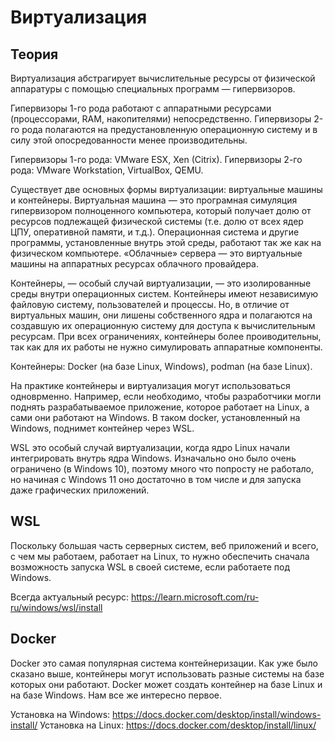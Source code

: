 # Виртуализация

## Теория

Виртуализация абстрагирует вычислительные ресурсы от физической аппаратуры с помощью специальных программ — гипервизоров.

Гипервизоры 1-го рода работают с аппаратными ресурсами (процессорами, RAM, накопителями) непосредственно. Гипервизоры 2-го рода полагаются на предустановленную операционную систему и в силу этой опосредованности менее производительны.

Гипервизоры 1-го рода: VMware ESX, Xen (Citrix).
Гипервизоры 2-го рода: VMware Workstation, VirtualBox, QEMU.

Существует две основных формы виртуализации: виртуальные машины и контейнеры. Виртуальная машина — это програмная симуляция гипервизором полноценного компьютера, который получает долю от ресурсов подлежащей физической системы (т.е. долю от всех ядер ЦПУ, оперативной памяти, и т.д.). Операционная система и другие программы, установленные внутрь этой среды, работают так же как на физическом компьютере. «Облачные» сервера — это виртуальные машины на аппаратных ресурсах облачного провайдера. 

Контейнеры, — особый случай виртуализации, — это изолированные среды внутри операционных систем. Контейнеры имеют независимую файловую систему, пользователей и процессы. Но, в отличие от виртуальных машин, они лишены собственного ядра и полагаются на создавшую их операционную систему для доступа к вычислительным ресурсам. При всех ограничениях, контейнеры более проиводительны, так как для их работы не нужно симулировать аппаратные компоненты.

Контейнеры: Docker (на базе Linux, Windows), podman (на базе Linux).

На практике контейнеры и виртуализация могут использоваться одноврменно. Например, если необходимо, чтобы разработчики могли поднять разрабатываемое приложение, которое работает на Linux, а сами они работают на Windows. В таком docker, установленный на Windows, поднимет контейнер через WSL.

WSL это особый случай виртуализации, когда ядро Linux начали интегрировать внутрь ядра Windows. Изначально оно было очень ограничено (в Windows 10), поэтому много что попросту не работало, но начиная с Windows 11 оно достаточно в том числе и для запуска даже графических приложений.

## WSL

Поскольку большая часть серверных систем, веб приложений и всего, с чем мы работаем, работает на Linux, то нужно обеспечить сначала возможность запуска WSL в своей системе, если работаете под Windows.

Всегда актуальный ресурс: https://learn.microsoft.com/ru-ru/windows/wsl/install

## Docker

Docker это самая популярная система контейнеризации. Как уже было сказано выше, контейнеры могут использовать разные системы на базе которых они работают. Docker может создать контейнер на базе Linux и на базе Windows. Нам все же интересно первое.

Установка на Windows: https://docs.docker.com/desktop/install/windows-install/
Установка на Linux: https://docs.docker.com/desktop/install/linux/
